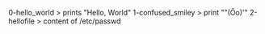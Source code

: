 0-hello_world > prints "Hello, World"
1-confused_smiley > print "\"(Ôo)'"
2-hellofile > content of /etc/passwd
